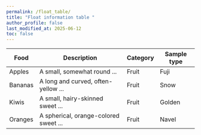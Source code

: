 ```yaml
---
permalink: /float_table/
title: "Float information table "
author_profile: false
last_modified_at: 2025-06-12
toc: false
---
```


<script src="https://code.jquery.com/jquery-3.7.0.min.js"></script>
<link rel="stylesheet" type="text/css" href="//cdn.datatables.net/2.3.2/css/dataTables.dataTables.css">
<script type="text/javascript" charset="utf8" src="//cdn.datatables.net/2.3.2/js/dataTables.js"></script>


<script>
$(document).ready(function(){
    $('div.datatable-begin').nextUntil('div.datatable-end', 'table').addClass('display');
    $('table.display').DataTable( {
        paging: true,
        stateSave: true,
        searching: true
    });
});
</script>

<div class="datatable-begin"></div>

Food    | Description                           | Category | Sample type
------- | ------------------------------------- | -------- | -----------
Apples  | A small, somewhat round ...           | Fruit    | Fuji
Bananas | A long and curved, often-yellow ...   | Fruit    | Snow
Kiwis   | A small, hairy-skinned sweet ...      | Fruit    | Golden
Oranges | A spherical, orange-colored sweet ... | Fruit    | Navel

<div class="datatable-end"></div>

